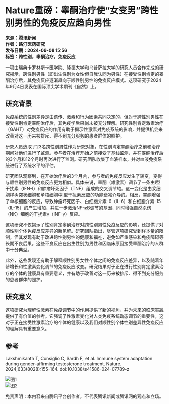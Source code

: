 # Nature重磅：睾酮治疗使“女变男”跨性别男性的免疫反应趋向男性

**来源：腾讯新闻**  
**作者：路汀医药研究**  
**发布日期：2024-09-08 15:56**  
**标签：跨性别，睾酮治疗，免疫反应**

一项由瑞典卡罗林斯卡医学院、隆德大学和乌普萨拉大学的研究人员合作完成的研究揭示，跨性别男性（即出生性别为女性但自我认同为男性）在接受性别肯定的睾酮治疗后，其免疫反应逐渐趋向于顺性别男性的免疫反应模式。这项研究于2024年9月4日发表在国际顶尖学术期刊《自然》上。

## 研究背景

免疫系统的性别差异是由遗传、激素和行为因素共同决定的，但对于跨性别男性在接受性别肯定睾酮治疗后，其免疫学后果尚未被充分理解。研究性别肯定激素治疗（GAHT）对免疫反应的作用有助于揭示性激素对免疫系统的影响，并提供机会来改善对这一历来被排斥、得不到充分服务的患者群体的照护。

研究人员选取了23名跨性别男性作为研究对象，在性别肯定睾酮治疗之前和治疗期间对他们进行了监测。参与者在治疗开始之前接受了基线监测，并在睾酮治疗后的3个月和12个月时再次进行了监测。研究团队收集了血液样本，并对血液免疫系统进行了系统水平的评估。

研究团队观察到，在开始治疗后的3个月内，参与者的免疫反应发生了转变，变得与顺性别男性的免疫反应更为相似。具体来说，睾酮（雄激素）调节了一条由Ⅰ型干扰素（IFN-Ⅰ）和肿瘤坏死因子（TNF）组成的交叉调节轴。这一变化是由浆细胞样树突状细胞和单核细胞中I型干扰素反应的功能衰减介导的。相反，睾酮增强了单核细胞的反应，导致肿瘤坏死因子、白细胞介素-6（IL-6）和白细胞介素-15（IL-15）的产生增加，并进一步激活NF-κB调节的基因，同时增强自然杀伤（NK）细胞的干扰素γ（INF-γ）反应。

这项研究不仅揭示了性别肯定睾酮治疗对跨性别男性免疫反应的影响，还提供了对顺性别个体免疫反应差异的新见解。研究团队指出，尽管这项研究受到样本量的限制，但其发现有助于改进跨性别男性的健康和福祉，避免如严重感染和免疫障碍等长期不良后果。这些不良反应在出生性别为男性和因临床原因接受睾酮治疗的人群中十分典型。

此外，这些发现还有助于解释顺性别男女性个体之间的免疫反应差异，以及随着年龄增长和性激素变化调节的免疫反应改变。研究结果对于正在进行性别肯定激素治疗的个体的健康具有重要意义，并有助于改善对这一历来被排斥、得不到充分服务的患者群体的照护。

## 研究意义

这项研究为理解性激素在免疫调节中的作用提供了新的视角，并为未来的临床实践提供了有价值的参考。它强调了性激素变化对人类免疫系统动态调节的重要性，这对于正在接受性激素治疗的个体的健康以及我们对顺性别个体性别差异性免疫反应的理解具有重要意义。

## 参考

Lakshmikanth T, Consiglio C, Sardh F, et al. Immune system adaptation during gender-affirming testosterone treatment. Nature. 2024;633(8028):155-164. doi:10.1038/s41586-024-07789-z

![图1](https://inews.gtimg.com/news_bt/O6WsExAZhOStD27MwSi_8xtv0PDAdtn2dfC-TIBl5tL3sAA/641)  
![图2](https://inews.gtimg.com/news_bt/OyHv7m4jWR56BZ56mjqXZYLMsbhE5wxiTrYWsNMqCggd8AA/641)  

免责声明：本内容来自腾讯平台创作者，不代表腾讯新闻或腾讯网的观点和立场。